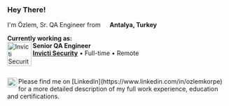 ### Hey There!

<p> I'm Özlem, Sr. QA Engineer from <img src="https://cdn-icons-png.flaticon.com/512/3909/3909414.png" width="13"/> <b>Antalya, Turkey</b>



**Currently working as:**
<br>
[<img align="left" height="55px" width="55px" alt="Invicti Security" src="https://media.glassdoor.com/sqll/3367383/invicti-security-squareLogo-1627310376945.png"/>](https://www.invicti.com/)
**Senior QA Engineer** \
[**Invicti Security**](https://www.invicti.com/) • Full-time • Remote 
<!--Languages & Technologies: `Python`, `Django`, `C++`, `JavaScript` \ -->
<br/>

<!--
**My Certifications**

| ISTQB® Advanced Level Test Analyst | ISTQB® Foundation Level Agile Tester |ISTQB® Foundation Level Tester | Professional Scrum Master I |
| --- | --- | --- | --- |
|<img height="125px" width="125px" src="https://www.turkishtestingboard.org/wp-content/uploads/2022/04/Sinav_urun_gorselleri-4.png"/>| <img align="left" height="125px" width="125px" src="https://www.turkishtestingboard.org/wp-content/uploads/2022/09/Agile-Tester-Exam-2022.png"/> | <img align="left" height="125px" width="125px" src="https://www.turkishtestingboard.org/wp-content/uploads/2022/09/Foundation-Level-Exam-2022.png"/> | <img  align="center" height="92px" width="92px" src="https://cms.gladwellacademy.com/storage/media/Certificates/Scrum.org/BADGES_FINAL_PSM-I_600.png"/> |
|**Issued by Turkish Testing Boards**  | **Issued by Turkish Testing Boards**  | **Issued by Turkish Testing Boards**  | **Issued by Scrum.org**  |

-->

<br/>

<a href="https://www.linkedin.com/in/ozlemkorpe/">
<img align="left" alt="Ozlem's LinkedIN" width="22px" src="https://raw.githubusercontent.com/peterthehan/peterthehan/master/assets/linkedin.svg" />
</a>
Please find me on [LinkedIn](https://www.linkedin.com/in/ozlemkorpe) for a more detailed description of my full work experience, education and certifications.

